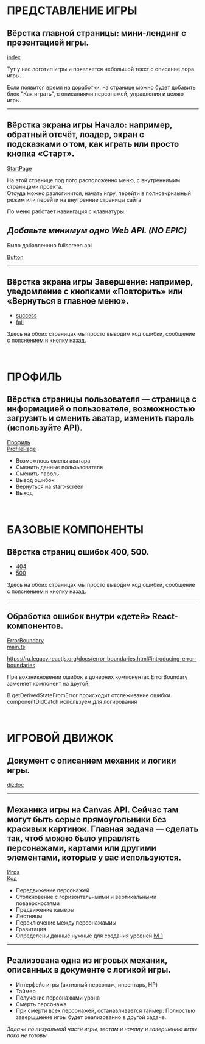# ПРЕДСТАВЛЕНИЕ ИГРЫ

## Вёрстка главной страницы: мини-лендинг с презентацией игры.

[index](http://localhost:3000)

Тут у нас логотип игры и появляется небольшой текст с описание лора игры.

Если появится время на доработки, на странице можно будет добавить блок "Как играть", с описаниями персонажей, управления и целяю игры.

<hr>

## Вёрстка экрана игры Начало: например, обратный отсчёт, лоадер, экран с подсказками о том, как играть или просто кнопка «Старт».

[StartPage](http://localhost:3000/start-screen)

На этой странице под лого расположенно меню, с внутреннимим страницами проекта.   
Отсуда можно разлогинится, начать игру, перейти в полноэкрнаыный режим или перейти на внутренние страницы сайта

По меню работает навингация с клавиатуры.

## *Добавьте минимум одно Web API. (NO EPIC)*

Было добавленнно fullscreen api

[Button](./TLV_DEMO/packages/client/src/components/FullscreenButton.tsx)

<hr>

## Вёрстка экрана игры Завершение: например, уведомление с кнопками «Повторить» или «Вернуться в главное меню».

+ [success](http://localhost:3000/end-screen-success)
+ [fail](http://localhost:3000/end-screen-fail)

Здесь на обоих страницах мы просто выводим код ошибки, сообщение с пояснением и кнопку назад.

<br>

# ПРОФИЛЬ

## Вёрстка страницы пользователя — страница с информацией о пользователе, возможностью загрузить и сменить аватар, изменить пароль (используйте API).

[Профиль](http://localhost:3000/profile)  
[ProfilePage](./TLV_DEMO/packages/client/src/pages/ProfilePage.tsx)

+ Возможнось смены аватара
+ Сменить данные пользьзователя 
+ Сменить пароль
+ Вывод ошибок
+ Вернуться на start-screen
+ Выход

<br>

# БАЗОВЫЕ КОМПОНЕНТЫ

## Вёрстка страниц ошибок 400, 500.

+ [404](http://localhost:3000/123123)
+ [500](http://localhost:3000/error)

Здесь на обоих страницах мы просто выводим код ошибки, сообщение с пояснением и кнопку назад.

<hr>

## Обработка ошибок внутри «детей» React-компонентов.

[ErrorBoundary](./TLV_DEMO/packages/client/src/components/ErrorBoundary.tsx)  
[main.ts](./TLV_DEMO/packages/client/src/main.tsx)    
  
https://ru.legacy.reactjs.org/docs/error-boundaries.html#introducing-error-boundaries

При вохзникновении ошибок в дочерних компонентах ErrorBoundary заменяет компонент на другой.

В getDerivedStateFromError происходит отслеживание ошибки.  
componentDidCatch используем для логирования

<br>

# ИГРОВОЙ ДВИЖОК 

## Документ с описанием механик и логики игры.
[dizdoc](https://github.com/AnatolyKyznetsov/game/blob/main/DIZDOC.md)

<hr>

## Механика игры на Canvas API. Сейчас там могут быть серые прямоугольники без красивых картинок. Главная задача — сделать так, чтоб можно было управлять персонажами, картами или другими элементами, которые у вас используются.

[Игра](http://localhost:3000/game)   
[Код](./TLV_DEMO/packages/client/src/engine)

+ Передвижение персонажей
+ Столкновение с горизонтальныими и вертикальными поваерхностями
+ Предвижение камеры
+ Лестницы
+ Переключение между персонажамиы
+ Гравитация
+ Определены данные нужные для создания уровней [lvl 1](./TLV_DEMO/packages/client/src/lvlMaps/lvl_1.json)

<hr>

## Реализована одна из игровых механик, описанных в документе с логикой игры. 
+ Интерфейс игры (активный персонаж, инвентарь, HP)
+ Таймер
+ Получение персонажами урона
+ Смерть персонажа
+ При смерти всех персонажей, останавливается таймер. Полностью заверщшение игры будет реализованно в другой задаче.

*Задачи по визуальной части игры, тестам и началу и завершению игры пока не готовы*
